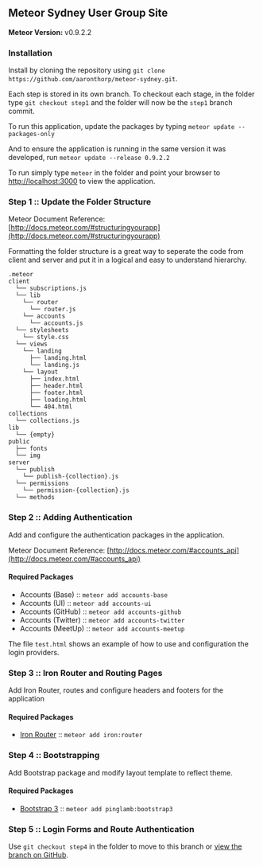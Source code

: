 Meteor Sydney User Group Site
-----------------------------

**Meteor Version:** v0.9.2.2

### Installation

Install by cloning the repository using `git clone https://github.com/aaronthorp/meteor-sydney.git`.

Each step is stored in its own branch. To checkout each stage, in the folder type `git checkout step1` and the folder will now be the `step1` branch commit.

To run this application, update the packages by typing `meteor update --packages-only`

And to ensure the application is running in the same version it was developed, run `meteor update --release 0.9.2.2`

To run simply type `meteor` in the folder and point your browser to [http://localhost:3000](http://localhost:3000) to view the application.

### Step 1 :: Update the Folder Structure

Meteor Document Reference: [http://docs.meteor.com/#structuringyourapp](http://docs.meteor.com/#structuringyourapp)

Formatting the folder structure is a great way to seperate the code from client and server and put it in a logical and easy to understand hierarchy.

```
.meteor
client
  └── subscriptions.js
  └── lib
    └── router
      └── router.js
    └── accounts
      └── accounts.js
  └── stylesheets
    └── style.css
  └── views
    └── landing
      ├── landing.html
      └── landing.js
    └── layout
      ├── index.html
      ├── header.html
      ├── footer.html
      ├── loading.html
      └── 404.html
collections
  └── collections.js
lib
  └── {empty}
public
  ├── fonts
  └── img
server
  └── publish
    └── publish-{collection}.js
  └── permissions
    └── permission-{collection}.js
  └── methods
```

### Step 2 :: Adding Authentication

Add and configure the authentication packages in the application.

Meteor Document Reference: [http://docs.meteor.com/#accounts_api](http://docs.meteor.com/#accounts_api)

#### Required Packages

  - Accounts (Base) :: `meteor add accounts-base`
  - Accounts (UI) :: `meteor add accounts-ui`
  - Accounts (GitHub) :: `meteor add accounts-github`
  - Accounts (Twitter) :: `meteor add accounts-twitter`
  - Accounts (MeetUp) :: `meteor add accounts-meetup`

The file `test.html` shows an example of how to use and configuration the login providers.

### Step 3 :: Iron Router and Routing Pages

Add Iron Router, routes and configure headers and footers for the application

#### Required Packages

  - [Iron Router](https://atmospherejs.com/iron/router) :: `meteor add iron:router`

### Step 4 :: Bootstrapping

Add Bootstrap package and modify layout template to reflect theme.

#### Required Packages
  - [Bootstrap 3](https://atmospherejs.com/pinglamb/bootstrap3) :: `meteor add pinglamb:bootstrap3`

### Step 5 :: Login Forms and Route Authentication

Use `git checkout step4` in the folder to move to this branch or [view the branch on GitHub](https://github.com/aaronthorp/meteor-sydney/tree/step4).
